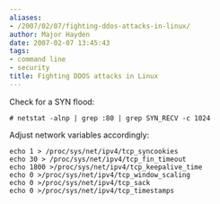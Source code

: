 ```yaml
---
aliases:
- /2007/02/07/fighting-ddos-attacks-in-linux/
author: Major Hayden
date: 2007-02-07 13:45:43
tags:
- command line
- security
title: Fighting DDOS attacks in Linux
---
```


Check for a SYN flood:

```
# netstat -alnp | grep :80 | grep SYN_RECV -c 1024
```

Adjust network variables accordingly:

```
echo 1 > /proc/sys/net/ipv4/tcp_syncookies
echo 30 > /proc/sys/net/ipv4/tcp_fin_timeout
echo 1800 >/proc/sys/net/ipv4/tcp_keepalive_time
echo 0 >/proc/sys/net/ipv4/tcp_window_scaling
echo 0 >/proc/sys/net/ipv4/tcp_sack
echo 0 >/proc/sys/net/ipv4/tcp_timestamps
```